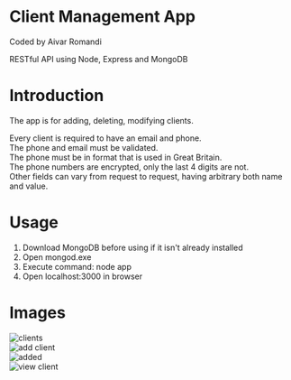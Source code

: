 
# Client Management App
Coded by Aivar Romandi

RESTful API using Node, Express and MongoDB

# Introduction
The app is for adding, deleting, modifying clients.

Every client is required to have an email and phone.  
The phone and email must be validated.  
The phone must be in format that is used in Great Britain.  
The phone numbers are encrypted, only the last 4 digits are not.  
Other fields can vary from request to request, having arbitrary both name and value.

# Usage
1. Download MongoDB before using if it isn't already installed
2. Open mongod.exe
3. Execute command: node app
4. Open localhost:3000 in browser

# Images
![clients](https://github.com/aivarro/Client-Managing-App/clients.jpg "clients")  
![add client](https://github.com/aivarro/Client-Managing-App/addclient.jpg "add client")  
![added](https://github.com/aivarro/Client-Managing-App/added.jpg "added")  
![view client](https://github.com/aivarro/Client-Managing-App/viewclient.jpg "view client")
